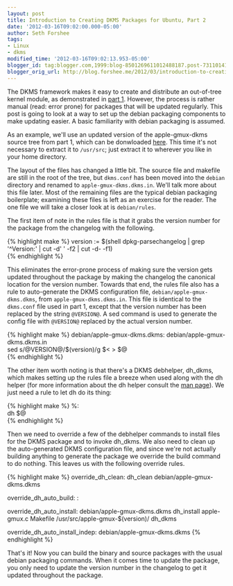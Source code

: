 ```yaml
---
layout: post
title: Introduction to Creating DKMS Packages for Ubuntu, Part 2
date: '2012-03-16T09:02:00.000-05:00'
author: Seth Forshee
tags:
- Linux
- dkms
modified_time: '2012-03-16T09:02:13.953-05:00'
blogger_id: tag:blogger.com,1999:blog-8501269611012488187.post-7311014127375457319
blogger_orig_url: http://blog.forshee.me/2012/03/introduction-to-creating-dkms-packages_16.html
---
```


The DKMS framework makes it easy to create and distribute an out-of-tree kernel module, as demonstrated in [part 1](http://blog.forshee.me/2012/03/introduction-to-creating-dkms-packages.html). However, the process is rather manual (read: error prone) for packages that will be updated regularly. This post is going to look at a way to set up the debian packaging components to make updating easier. A basic familiarity with debian packaging is assumed.

As an example, we'll use an updated version of the apple-gmux-dkms source tree from part 1, which can be donwloaded [here](http://kernel.ubuntu.com/~sforshee/dkms-demo/apple-gmux-dkms-0.2.tar.gz). This time it's not necessary to extract it to `/usr/src`; just extract it to wherever you like in your home directory.

The layout of the files has changed a little bit. The source file and makefile are still in the root of the tree, but `dkms.conf` has been moved into the `debian` directory and renamed to `apple-gmux-dkms.dkms.in`. We'll talk more about this file later. Most of the remaining files are the typical debian packaging boilerplate; examining these files is left as an exercise for the reader. The one file we will take a closer look at is `debian/rules`.

The first item of note in the rules file is that it grabs the version number for the package from the changelog with the following.

{% highlight make %}
version := $(shell dpkg-parsechangelog | grep '^Version:' | cut -d' ' -f2 | cut -d- -f1)  
{% endhighlight %}

This eliminates the error-prone process of making sure the version gets updated throughout the package by making the changelog the canonical location for the version number. Towards that end, the rules file also has a rule to auto-generate the DKMS configuration file, `debian/apple-gmux-dkms.dkms`, from `apple-gmux-dkms.dkms.in`. This file is identical to the `dkms.conf` file used in part 1, except that the version number has been replaced by the string `@VERSION@`. A sed command is used to generate the config file with `@VERSION@` replaced by the actual version number.

{% highlight make %}
debian/apple-gmux-dkms.dkms: debian/apple-gmux-dkms.dkms.in  
    sed s/@VERSION@/$(version)/g $< > $@  
{% endhighlight %}

The other item worth noting is that there's a DKMS debhelper, dh_dkms, which makes setting up the rules file a breeze when used along with the dh helper (for more information about the dh helper consult the [man page](http://manpages.ubuntu.com/manpages/precise/man1/dh.1.html)). We just need a rule to let dh do its thing:

{% highlight make %}
%:  
    dh $@  
{% endhighlight %}

Then we need to override a few of the debhelper commands to install files for the DKMS package and to invoke dh_dkms. We also need to clean up the auto-generated DKMS configuration file, and since we're not actually building anything to generate the package we override the build command to do nothing. This leaves us with the following override rules.

{% highlight make %}
override_dh_clean:
        dh_clean debian/apple-gmux-dkms.dkms

override_dh_auto_build:
        :

override_dh_auto_install: debian/apple-gmux-dkms.dkms
        dh_install apple-gmux.c Makefile /usr/src/apple-gmux-$(version)/
        dh_dkms

override_dh_auto_install_indep: debian/apple-gmux-dkms.dkms
{% endhighlight %}

That's it! Now you can build the binary and source packages with the usual debian packaging commands. When it comes time to update the package, you only need to update the version number in the changelog to get it updated throughout the package.
